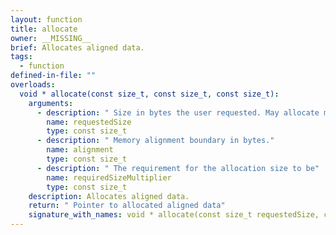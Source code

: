 ```yaml
---
layout: function
title: allocate
owner: __MISSING__
brief: Allocates aligned data.
tags:
  - function
defined-in-file: ""
overloads:
  void * allocate(const size_t, const size_t, const size_t):
    arguments:
      - description: " Size in bytes the user requested. May allocate more"
        name: requestedSize
        type: const size_t
      - description: " Memory alignment boundary in bytes."
        name: alignment
        type: const size_t
      - description: " The requirement for the allocation size to be"
        name: requiredSizeMultiplier
        type: const size_t
    description: Allocates aligned data.
    return: " Pointer to allocated aligned data"
    signature_with_names: void * allocate(const size_t requestedSize, const size_t alignment, const size_t requiredSizeMultiplier)
---
```


